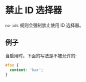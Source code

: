 # 禁止 ID 选择器

`no-ids` 规则会强制禁止使用 ID 选择器。

## 例子

当启用时，下面的写法是不被允许的:

```scss
#foo {
  content: 'bar';
}
```
